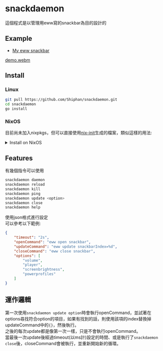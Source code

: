 # snackdaemon
這個程式是以管理用eww寫的snackbar為目的設計的  

[This project is aim to control a snackbar in eww, but it should work with other things that can be controlled by simple commands.]: # 

## Example
* [My eww snackbar](https://github.com/Shiphan/Dotfiles)

[demo.webm](https://github.com/Shiphan/snackdaemon/assets/140245703/270afdd5-f62d-458a-9bc2-1fbb979074b5)

## Install
### Linux
```bash
git pull https://github.com/Shiphan/snackdaemon.git
cd snackdaemon
go install
```

### NixOS
目前尚未加入nixpkgs，但可以直接使用[nix-init](https://github.com/nix-community/nix-init)生成的檔案，類似這樣的用法:  
<details>
	
<summary>Install on NixOS</summary>

```nix
environment.systemPackages = with pkgs; [
  (buildGoModule rec {
		pname = "snackdaemon";
		version = "unstable-2024-06-26";

		src = fetchFromGitHub {
			owner = "Shiphan";
			repo = "snackdaemon";
			rev = "1b7679f5ee5b8ffd923273a84891845dd20b1c81";
			hash = "sha256-IRGErIPlr5CEoR96S+k/ARaogewlOfc+PNklRe8s+lc=";
		};

		vendorHash = null;

		ldflags = [ "-s" "-w" ];

		meta = with lib; {
			description = "Daemon for snackbar";
			homepage = "https://github.com/Shiphan/snackdaemon/";
			license = licenses.mit;
			maintainers = with maintainers; [ ];
			mainProgram = "snackdaemon";
		};
	})
];
```

</details>

## Features
有幾個指令可以使用

[There're three commands you can use.]: #

```bash
snackdaemon daemon
snackdaemon reload
snackdaemon kill
snackdaemon ping
snackdaemon update <option>
snackdaemon close
snackdaemon help
```

使用json格式進行設定  
可以參考以下範例:
```json
{
	"timeout": "2s",
	"openCommand": "eww open snackbar",
	"updateCommand": "eww update snackbarIndex=%d",
	"closeCommand": "eww close snackbar",
	"options": [
		"volume",
		"player",
		"screenbrightness",
		"powerprofiles"
	]
}
```

## 運作邏輯
第一次使用`snackdaemon update option`時會執行openCommand，並試著在options尋找符合option的項目，如果有找到的話，則使用該項的index替換掉updateCommand中的`{}`，然後執行。  
之後的每次update都是像第一次一樣，只是不會執行openCommand。  
當最後一次update後經過timeout(以ms計)設定的時間、或是執行了`snackdaemon close`後，closeCommand會被執行，並重新開始新的循環。

[The first time you run `snackdaemon update something`, the `openCommand` will be executed. Then, it will try to find the match one of "something" in options. If found, use it's index to replace `{}` in `updateCommand`, and then execute it.  
Every following update is just like the first one, except that only the update part will be executed.
When the time set by `timeout` (in ms) has passed after the last update, or after you run `snackdaemon close`, `closeCommand` will be executed and next time it will start form the beginning.
]: #